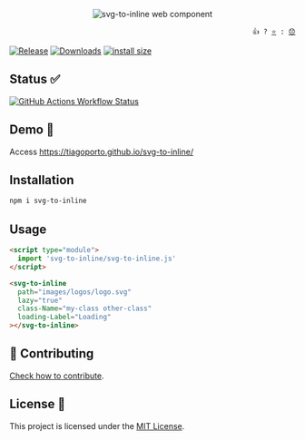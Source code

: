 <p align="center">
  <img src="https://socialify.git.ci/tiagoporto/svg-to-inline/image?description=1&font=Jost&logo=https%3A%2F%2Fraw.githubusercontent.com%2Ftiagoporto%2Fsvg-to-inline%2Frefs%2Fheads%2Fmain%2Fdocs%2Fweb-components.svg&name=1&owner=1&pattern=Charlie%20Brown&theme=Light" alt="svg-to-inline web component" />
</p>

<p align="right">
  <code> 👍 ? <a href="https://github.com/tiagoporto/svg-to-inline/stargazers">⭐</a> : <a href="https://github.com/tiagoporto/svg-to-inline/issues">😞</a></code>
</p>

[![Release](https://img.shields.io/npm/v/svg-to-inline.svg?style=flat-square\&label=release)](https://github.com/tiagoporto/svg-to-inline/releases)
[![Downloads](https://img.shields.io/npm/dt/svg-to-inline.svg?style=flat-square)](https://www.npmjs.com/package/svg-to-inline)
[![install size](https://packagephobia.now.sh/badge?p=svg-to-inline)](https://packagephobia.now.sh/result?p=svg-to-inline)

## Status ✅

[![GitHub Actions Workflow Status](https://img.shields.io/github/actions/workflow/status/tiagoporto/svg-to-inline/ci.yml?label=checks\&style=flat-square)](https://github.com/tiagoporto/svg-to-inline/actions/workflows/ci.yml)

<!--
[![Coverage Status](https://img.shields.io/coveralls/tiagoporto/svg-to-inline.svg?style=flat-square)](https://coveralls.io/github/tiagoporto/svg-to-inline)
 -->

## Demo 🚀

Access <https://tiagoporto.github.io/svg-to-inline/>

## Installation

```bash
npm i svg-to-inline
```

## Usage

```html
<script type="module">
  import 'svg-to-inline/svg-to-inline.js'
</script>

<svg-to-inline
  path="images/logos/logo.svg"
  lazy="true"
  class-Name="my-class other-class"
  loading-Label="Loading"
></svg-to-inline>
```

## 🤝 Contributing

[Check how to contribute](docs/CONTRIBUTING.md).

## License 📄

This project is licensed under the [MIT License](LICENSE).

<!-- ![Open Source Love](https://badges.frapsoft.com/os/v3/open-source.svg) -->
